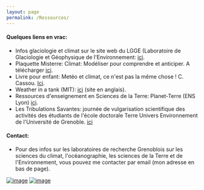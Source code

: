 ```yaml
---
layout: page
permalink: /Ressources/
---
```





#### Quelques liens en vrac:
  - Infos glaciologie et climat sur le site web du LGGE (Laboratoire de Glaciologie et Géophysique de l'Environnement: [ici](http://lgge.osug.fr/rubrique5.html).
  - Plaquette Misterre: Climat: Modéliser pour comprendre et anticiper. A télécharger [ici](http://www.insu.cnrs.fr/files/plaquette_missterre.pdf).
  - Livre pour enfant: Metéo et climat, ce n'est pas la même chose ! C. Cassou. [Ici](https://www.amazon.fr/Met%C3%A9o-climat-nest-m%C3%AAme-chose/dp/2746506521).
  - Weather in a tank (MIT): [ici](http://paoc.mit.edu/labguide/apparatus.html) (site en anglais).
  - Ressources d'enseignement en Sciences de la Terre: Planet-Terre (ENS Lyon) [ici](http://planet-terre.ens-lyon.fr/).
  - Les Tribulations Savantes: journée de vulgarisation scientifique des activités des étudiants de l'école doctorale Terre Univers Environnement de l'Université de Grenoble. [ici](http://laitue.osug.fr/tribulations_savantes/tribulations_savantes.php)


#### Contact:
  - Pour des infos sur les laboratoires de recherche Grenoblois sur les sciences du climat, l'océanographie, les sciences de la Terre et de l'Environnement, vous pouvez me contacter par email (mon adresse en bas de page). 
 
[![image]({{site.baseurl}}/img/misterre.png)](http://www.insu.cnrs.fr/files/plaquette_missterre.pdf) [![image]({{site.baseurl}}/img/cassou.png)](https://www.amazon.fr/Met%C3%A9o-climat-nest-m%C3%AAme-chose/dp/2746506521)

